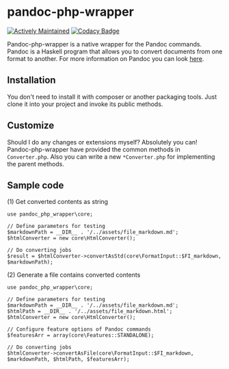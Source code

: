 pandoc-php-wrapper
==========

[![Actively Maintained](https://maintained.tech/badge.svg)](https://maintained.tech/)
[![Codacy Badge](https://api.codacy.com/project/badge/Grade/5941036343e84f5cb376419e71825ec2)](https://www.codacy.com/app/jerome.chan369/pandoc-php-wrapper?utm_source=github.com&amp;utm_medium=referral&amp;utm_content=jeromechan/pandoc-php-wrapper&amp;utm_campaign=Badge_Grade)

Pandoc-php-wrapper is a native wrapper for the Pandoc commands.
Pandoc is a Haskell program that allows you to convert documents from one format to another.
For more information on Pandoc you can look [here](https://github.com/jgm/pandoc).

Installation
------------

You don't need to install it with composer or another packaging tools. Just clone it into your
project and invoke its public methods.

Customize
------------

Should I do any changes or extensions myself?
Absolutely you can!
Pandoc-php-wrapper have provided the common methods in `Converter.php`. Also you can write a
new `*Converter.php` for implementing the parent methods.

Sample code
------------

(1) Get converted contents as string

```
use pandoc_php_wrapper\core;

// Define parameters for testing
$markdownPath = __DIR__ . '/../assets/file_markdown.md';
$htmlConverter = new core\HtmlConverter();

// Do converting jobs
$result = $htmlConverter->convertAsStd(core\FormatInput::$FI_markdown, $markdownPath);

```

(2) Generate a file contains converted contents

```
use pandoc_php_wrapper\core;

// Define parameters for testing
$markdownPath = __DIR__ . '/../assets/file_markdown.md';
$htmlPath = __DIR__ . '/../assets/file_markdown.html';
$htmlConverter = new core\HtmlConverter();

// Configure feature options of Pandoc commands
$featuresArr = array(core\Features::STANDALONE);

// Do converting jobs
$htmlConverter->convertAsFile(core\FormatInput::$FI_markdown, $markdownPath, $htmlPath, $featuresArr);

```
